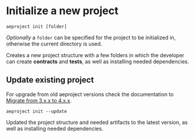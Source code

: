 # Initialize a new project

```text
aeproject init [folder]
```

_Optionally_ a `folder` can be specified for the project to be initialized in, otherwise the current directory is used.

Creates a new project structure with a few folders in which the developer can create **contracts** and **tests**, as well as installing needed dependencies.

## Update existing project
For upgrade from old aeproject versions check the documentation to [Migrate from 3.x.x to 4.x.x](../migration-from-3.x.x-to-4.x.x.md).
```text
aeproject init --update
```

Updated the project structure and needed artifacts to the latest version, as well as installing needed dependencies.
